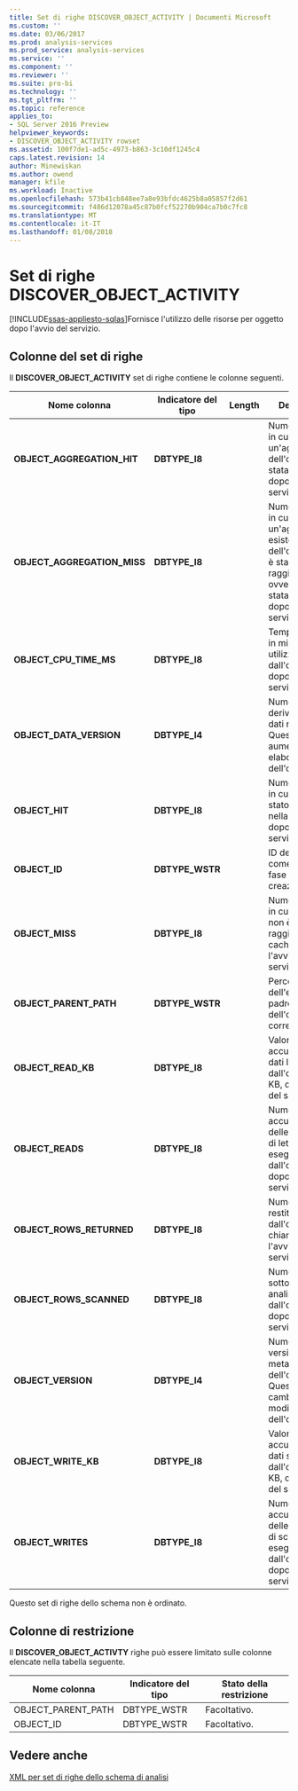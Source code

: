 ```yaml
---
title: Set di righe DISCOVER_OBJECT_ACTIVITY | Documenti Microsoft
ms.custom: ''
ms.date: 03/06/2017
ms.prod: analysis-services
ms.prod_service: analysis-services
ms.service: ''
ms.component: ''
ms.reviewer: ''
ms.suite: pro-bi
ms.technology: ''
ms.tgt_pltfrm: ''
ms.topic: reference
applies_to:
- SQL Server 2016 Preview
helpviewer_keywords:
- DISCOVER_OBJECT_ACTIVITY rowset
ms.assetid: 100f7de1-ad5c-4973-b863-3c10df1245c4
caps.latest.revision: 14
author: Minewiskan
ms.author: owend
manager: kfile
ms.workload: Inactive
ms.openlocfilehash: 573b41cb848ee7a8e93bfdc4625b8a05857f2d61
ms.sourcegitcommit: f486d12078a45c87b0fcf52270b904ca7b0c7fc8
ms.translationtype: MT
ms.contentlocale: it-IT
ms.lasthandoff: 01/08/2018
---
```

# <a name="discoverobjectactivity-rowset"></a>Set di righe DISCOVER_OBJECT_ACTIVITY
[!INCLUDE[ssas-appliesto-sqlas](../../../includes/ssas-appliesto-sqlas.md)]Fornisce l'utilizzo delle risorse per oggetto dopo l'avvio del servizio.  
  
## <a name="rowset-columns"></a>Colonne del set di righe  
 Il **DISCOVER_OBJECT_ACTIVITY** set di righe contiene le colonne seguenti.  
  
|Nome colonna|Indicatore del tipo|Length|Description|  
|-----------------|--------------------|------------|-----------------|  
|**OBJECT_AGGREGATION_HIT**|**DBTYPE_I8**||Numero di volte in cui un'aggregazione dell'oggetto è stata raggiunta dopo l'avvio del servizio.|  
|**OBJECT_AGGREGATION_MISS**|**DBTYPE_I8**||Numero di volte in cui un'aggregazione esistente dell'oggetto non è stata raggiunta, ovvero non è stata utilizzata, dopo l'avvio del servizio.|  
|**OBJECT_CPU_TIME_MS**|**DBTYPE_I8**||Tempo di CPU, in millisecondi, utilizzato dall'oggetto dopo l'avvio del servizio.|  
|**OBJECT_DATA_VERSION**|**DBTYPE_I4**||Numero di derivazione dei dati nell'oggetto. Questo numero aumenta ad ogni elaborazione dell'oggetto.|  
|**OBJECT_HIT**|**DBTYPE_I8**||Numero di volte in cui l'oggetto è stato raggiunto nella cache dopo l'avvio del servizio.|  
|**OBJECT_ID**|**DBTYPE_WSTR**||ID dell'oggetto come definito in fase di creazione.|  
|**OBJECT_MISS**|**DBTYPE_I8**||Numero di volte in cui l'oggetto non è stato raggiunto nella cache dopo l'avvio del servizio.|  
|**OBJECT_PARENT_PATH**|**DBTYPE_WSTR**||Percorso dell'elemento padre dell'oggetto corrente.|  
|**OBJECT_READ_KB**|**DBTYPE_I8**||Valore accumulato dei dati letti dall'oggetto, in KB, dopo l'avvio del servizio.|  
|**OBJECT_READS**|**DBTYPE_I8**||Numero accumulato delle operazioni di lettura eseguite dall'oggetto dopo l'avvio del servizio.|  
|**OBJECT_ROWS_RETURNED**|**DBTYPE_I8**||Numero di righe restituite dall'oggetto al chiamante dopo l'avvio del servizio.|  
|**OBJECT_ROWS_SCANNED**|**DBTYPE_I8**||Numero di righe sottoposte ad analisi dall'oggetto dopo l'avvio del servizio.|  
|**OBJECT_VERSION**|**DBTYPE_I4**||Numero di versione dei metadati dell'oggetto. Questo numero cambia ad ogni modifica dell'oggetto.|  
|**OBJECT_WRITE_KB**|**DBTYPE_I8**||Valore accumulato dei dati scritti dall'oggetto, in KB, dopo l'avvio del servizio.|  
|**OBJECT_WRITES**|**DBTYPE_I8**||Numero accumulato delle operazioni di scrittura eseguite dall'oggetto dopo l'avvio del servizio.|  
  
 Questo set di righe dello schema non è ordinato.  
  
## <a name="restriction-columns"></a>Colonne di restrizione  
 Il **DISCOVER_OBJECT_ACTIVTY** righe può essere limitato sulle colonne elencate nella tabella seguente.  
  
|Nome colonna|Indicatore del tipo|Stato della restrizione|  
|-----------------|--------------------|-----------------------|  
|OBJECT_PARENT_PATH|DBTYPE_WSTR|Facoltativo.|  
|OBJECT_ID|DBTYPE_WSTR|Facoltativo.|  
  
## <a name="see-also"></a>Vedere anche  
 [XML per set di righe dello schema di analisi](../../../analysis-services/schema-rowsets/xml/xml-for-analysis-schema-rowsets.md)  
  
  
